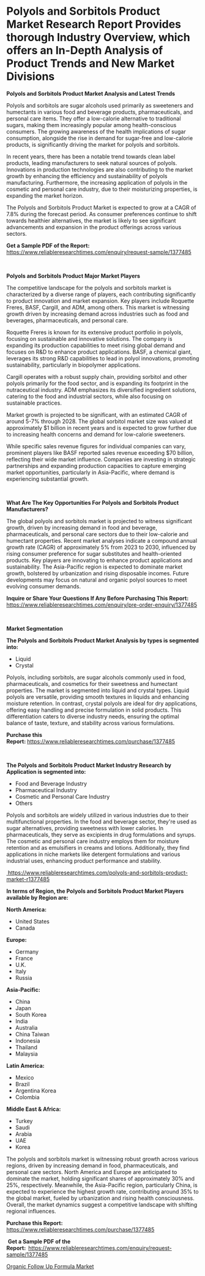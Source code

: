 <p><h1>Polyols and Sorbitols Product Market Research Report Provides thorough Industry Overview, which offers an In-Depth Analysis of Product Trends and New Market Divisions</h1></p><p><strong>Polyols and Sorbitols Product Market Analysis and Latest Trends</strong></p>
<p><p>Polyols and sorbitols are sugar alcohols used primarily as sweeteners and humectants in various food and beverage products, pharmaceuticals, and personal care items. They offer a low-calorie alternative to traditional sugars, making them increasingly popular among health-conscious consumers. The growing awareness of the health implications of sugar consumption, alongside the rise in demand for sugar-free and low-calorie products, is significantly driving the market for polyols and sorbitols.</p><p>In recent years, there has been a notable trend towards clean label products, leading manufacturers to seek natural sources of polyols. Innovations in production technologies are also contributing to the market growth by enhancing the efficiency and sustainability of polyols manufacturing. Furthermore, the increasing application of polyols in the cosmetic and personal care industry, due to their moisturizing properties, is expanding the market horizon.</p><p>The Polyols and Sorbitols Product Market is expected to grow at a CAGR of 7.8% during the forecast period. As consumer preferences continue to shift towards healthier alternatives, the market is likely to see significant advancements and expansion in the product offerings across various sectors.</p></p>
<p><strong>Get a Sample PDF of the Report:&nbsp;</strong> <a href="https://www.reliableresearchtimes.com/enquiry/request-sample/1377485?utm_campaign=3522&utm_medium=2&utm_source=Github&utm_content=ia&utm_term=28032025&utm_id=polyols-and-sorbitols-product">https://www.reliableresearchtimes.com/enquiry/request-sample/1377485</a></p>
<p>&nbsp;</p>
<p><strong>Polyols and Sorbitols Product Major Market Players</strong></p>
<p><p>The competitive landscape for the polyols and sorbitols market is characterized by a diverse range of players, each contributing significantly to product innovation and market expansion. Key players include Roquette Freres, BASF, Cargill, and ADM, among others. This market is witnessing growth driven by increasing demand across industries such as food and beverages, pharmaceuticals, and personal care.</p><p>Roquette Freres is known for its extensive product portfolio in polyols, focusing on sustainable and innovative solutions. The company is expanding its production capabilities to meet rising global demand and focuses on R&D to enhance product applications. BASF, a chemical giant, leverages its strong R&D capabilities to lead in polyol innovations, promoting sustainability, particularly in biopolymer applications.</p><p>Cargill operates with a robust supply chain, providing sorbitol and other polyols primarily for the food sector, and is expanding its footprint in the nutraceutical industry. ADM emphasizes its diversified ingredient solutions, catering to the food and industrial sectors, while also focusing on sustainable practices.</p><p>Market growth is projected to be significant, with an estimated CAGR of around 5-7% through 2028. The global sorbitol market size was valued at approximately $1 billion in recent years and is expected to grow further due to increasing health concerns and demand for low-calorie sweeteners.</p><p>While specific sales revenue figures for individual companies can vary, prominent players like BASF reported sales revenue exceeding $70 billion, reflecting their wide market influence. Companies are investing in strategic partnerships and expanding production capacities to capture emerging market opportunities, particularly in Asia-Pacific, where demand is experiencing substantial growth.</p></p>
<p>&nbsp;</p>
<p><strong>What Are The Key Opportunities For Polyols and Sorbitols Product Manufacturers?</strong></p>
<p><p>The global polyols and sorbitols market is projected to witness significant growth, driven by increasing demand in food and beverage, pharmaceuticals, and personal care sectors due to their low-calorie and humectant properties. Recent market analyses indicate a compound annual growth rate (CAGR) of approximately 5% from 2023 to 2030, influenced by rising consumer preference for sugar substitutes and health-oriented products. Key players are innovating to enhance product applications and sustainability. The Asia-Pacific region is expected to dominate market growth, bolstered by urbanization and rising disposable incomes. Future developments may focus on natural and organic polyol sources to meet evolving consumer demands.</p></p>
<p><strong>Inquire or Share Your Questions If Any Before Purchasing This Report:</strong> <a href="https://www.reliableresearchtimes.com/enquiry/pre-order-enquiry/1377485?utm_campaign=3522&utm_medium=2&utm_source=Github&utm_content=ia&utm_term=28032025&utm_id=polyols-and-sorbitols-product">https://www.reliableresearchtimes.com/enquiry/pre-order-enquiry/1377485</a></p>
<p>&nbsp;</p>
<p><strong>Market Segmentation</strong></p>
<p><strong>The Polyols and Sorbitols Product Market Analysis by types is segmented into:</strong></p>
<p><ul><li>Liquid</li><li>Crystal</li></ul></p>
<p><p>Polyols, including sorbitols, are sugar alcohols commonly used in food, pharmaceuticals, and cosmetics for their sweetness and humectant properties. The market is segmented into liquid and crystal types. Liquid polyols are versatile, providing smooth textures in liquids and enhancing moisture retention. In contrast, crystal polyols are ideal for dry applications, offering easy handling and precise formulation in solid products. This differentiation caters to diverse industry needs, ensuring the optimal balance of taste, texture, and stability across various formulations.</p></p>
<p><strong>Purchase this Report:&nbsp;</strong><a href="https://www.reliableresearchtimes.com/purchase/1377485?utm_campaign=3522&utm_medium=2&utm_source=Github&utm_content=ia&utm_term=28032025&utm_id=polyols-and-sorbitols-product">https://www.reliableresearchtimes.com/purchase/1377485</a></p>
<p>&nbsp;</p>
<p><strong>The Polyols and Sorbitols Product Market Industry Research by Application is segmented into:</strong></p>
<p><ul><li>Food and Beverage Industry</li><li>Pharmaceutical Industry</li><li>Cosmetic and Personal Care Industry</li><li>Others</li></ul></p>
<p><p>Polyols and sorbitols are widely utilized in various industries due to their multifunctional properties. In the food and beverage sector, they're used as sugar alternatives, providing sweetness with lower calories. In pharmaceuticals, they serve as excipients in drug formulations and syrups. The cosmetic and personal care industry employs them for moisture retention and as emulsifiers in creams and lotions. Additionally, they find applications in niche markets like detergent formulations and various industrial uses, enhancing product performance and stability.</p></p>
<p><a href="https://www.reliableresearchtimes.com/polyols-and-sorbitols-product-market-r1377485?utm_campaign=3522&utm_medium=2&utm_source=Github&utm_content=ia&utm_term=28032025&utm_id=polyols-and-sorbitols-product">&nbsp;https://www.reliableresearchtimes.com/polyols-and-sorbitols-product-market-r1377485</a></p>
<p><strong>In terms of Region, the Polyols and Sorbitols Product Market Players available by Region are:</strong></p>
<p>
    <p> <strong> North America: </strong>
        <ul>
            <li>United States</li>
            <li>Canada</li>
        </ul>
        </p> 
    <p> <strong> Europe: </strong>
        <ul>
            <li>Germany</li>
            <li>France</li>
            <li>U.K.</li>
            <li>Italy</li>
            <li>Russia</li>
        </ul>
        </p> 
    <p> <strong> Asia-Pacific: </strong>
        <ul>
            <li>China</li>
            <li>Japan</li>
            <li>South Korea</li>
            <li>India</li>
            <li>Australia</li>
            <li>China Taiwan</li>
            <li>Indonesia</li>
            <li>Thailand</li>
            <li>Malaysia</li>
        </ul>
        </p> 
    <p> <strong> Latin America: </strong>
        <ul>
            <li>Mexico</li>
            <li>Brazil</li>
            <li>Argentina Korea</li>
            <li>Colombia</li>
        </ul>
        </p> 
    <p> <strong> Middle East & Africa: </strong>
        <ul>
            <li>Turkey</li>
            <li>Saudi</li>
            <li>Arabia</li>
            <li>UAE</li>
            <li>Korea</li>
        </ul>
    </p>
    </p>
<p><p>The polyols and sorbitols market is witnessing robust growth across various regions, driven by increasing demand in food, pharmaceuticals, and personal care sectors. North America and Europe are anticipated to dominate the market, holding significant shares of approximately 30% and 25%, respectively. Meanwhile, the Asia-Pacific region, particularly China, is expected to experience the highest growth rate, contributing around 35% to the global market, fueled by urbanization and rising health consciousness. Overall, the market dynamics suggest a competitive landscape with shifting regional influences.</p></p>
<p><strong>Purchase this Report: </strong><a href="https://www.reliableresearchtimes.com/purchase/1377485?utm_campaign=3522&utm_medium=2&utm_source=Github&utm_content=ia&utm_term=28032025&utm_id=polyols-and-sorbitols-product">https://www.reliableresearchtimes.com/purchase/1377485</a></p>
<p>&nbsp;<strong>Get a Sample PDF of the Report:&nbsp;&nbsp;</strong><a href="https://www.reliableresearchtimes.com/enquiry/request-sample/1377485?utm_campaign=3522&utm_medium=2&utm_source=Github&utm_content=ia&utm_term=28032025&utm_id=polyols-and-sorbitols-product">https://www.reliableresearchtimes.com/enquiry/request-sample/1377485</a></p>
<p><strong></strong></p>
<p><p><a href="https://github.com/guyotkiferhi/Market-Research-Report-List-1/blob/main/organic-follow-up-formula-market.md?utm_campaign=3522&utm_medium=2&utm_source=Github&utm_content=ia&utm_term=28032025&utm_id=polyols-and-sorbitols-product">Organic Follow Up Formula Market</a></p></p>